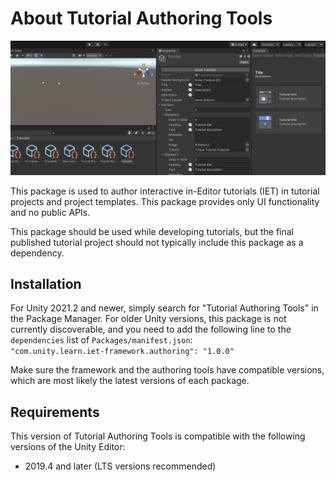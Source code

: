 ﻿# About Tutorial Authoring Tools

![](images/hero.png)

This package is used to author interactive in-Editor tutorials (IET) in tutorial projects and project templates. This package provides only UI functionality and no public APIs.

This package should be used while developing tutorials, but the final published tutorial project should not typically include this package as a dependency.

## Installation
For Unity 2021.2 and newer, simply search for "Tutorial Authoring Tools" in the Package Manager. For older Unity versions, this package is not currently discoverable,
and you need to add the following line to the `dependencies` list of `Packages/manifest.json`:  
`"com.unity.learn.iet-framework.authoring": "1.0.0"`

Make sure the framework and the authoring tools have compatible versions, which are most likely the latest versions of each package.

## Requirements

This version of Tutorial Authoring Tools is compatible with the following versions of the Unity Editor:

* 2019.4 and later (LTS versions recommended)
